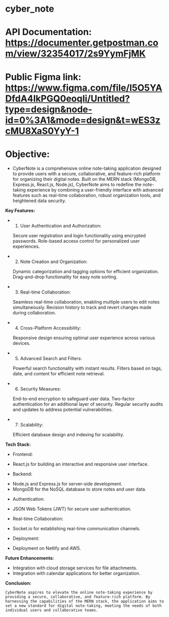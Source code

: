 # cyber_note
# API Documentation: https://documenter.getpostman.com/view/32354017/2s9YymFjMK 
# Public Figma link: https://www.figma.com/file/l5O5YADfdA4IkPGQ0eoqIi/Untitled?type=design&node-id=0%3A1&mode=design&t=wES3zcMU8XaS0YyY-1
# Objective:
- CyberNote is a comprehensive online note-taking application designed to provide users with a secure, collaborative, and feature-rich platform for organizing their digital notes. Built on the MERN stack (MongoDB, Express.js, React.js, Node.js), CyberNote aims to redefine the note-taking experience by combining a user-friendly interface with advanced features such as real-time collaboration, robust organization tools, and heightened data security. 

**Key Features:**

- 1. User Authentication and Authorization:

    Secure user registration and login functionality using encrypted passwords.
    Role-based access control for personalized user experiences.
    
- 2. Note Creation and Organization:

    Dynamic categorization and tagging options for efficient organization.
    Drag-and-drop functionality for easy note sorting.
    
- 3. Real-time Collaboration:

    Seamless real-time collaboration, enabling multiple users to edit notes simultaneously.
    Revision history to track and revert changes made during collaboration.

- 4. Cross-Platform Accessibility:

    Responsive design ensuring optimal user experience across various devices.
    
- 5. Advanced Search and Filters:

    Powerful search functionality with instant results.
    Filters based on tags, date, and content for efficient note retrieval.

- 6. Security Measures:

    End-to-end encryption to safeguard user data.
    Two-factor authentication for an additional layer of security.
    Regular security audits and updates to address potential vulnerabilities.
    
- 7. Scalability:

    Efficient database design and indexing for scalability.

**Tech Stack:**

* Frontend:

- React.js for building an interactive and responsive user interface.
    
* Backend:

- Node.js and Express.js for server-side development.
- MongoDB for the NoSQL database to store notes and user data.

* Authentication:

- JSON Web Tokens (JWT) for secure user authentication.

* Real-time Collaboration:

- Socket.io for establishing real-time communication channels.

* Deployment:

- Deployment on Netlify and AWS.

**Future Enhancements:**

- Integration with cloud storage services for file attachments.
- Integration with calendar applications for better organization.

**Conclusion:**

    CyberNote aspires to elevate the online note-taking experience by providing a secure, collaborative, and feature-rich platform. By harnessing the capabilities of the MERN stack, the application aims to set a new standard for digital note-taking, meeting the needs of both individual users and collaborative teams.





